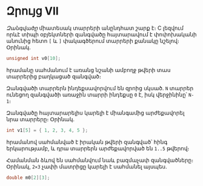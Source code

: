 # Զրույց VII

*Զանգվածը* միատեսակ տարրերի անընդհատ շարք է։ C լեզվում որևէ տիպի օբյեկտների զանգվածը հայտարավում է փոփոխականի անունից հետո `[` և `]` փակագծերում տարրերի քանակը նշելով։ Օրինակ.

```c
unsigned int v0[10];
```

հրամանը սահմանում է առանց նշանի ամբողջ թվերի տաս տարրերից բաղկացած զանգված։

Զանգվածի տարրերն ինդեքսավորվում են զրոից սկսած. `N` տարրեր ունեցող զանգվածի առաջին տարրի ինդեքսը `0` է, իսկ վերջինինը՝ `N-1`։

Զանգվածը հայտարարելիս կարելի է միանգամից արժեքավորել նրա տարրերը։ Օրինակ.

```c
int v1[5] = { 1, 2, 3, 4, 5 };
```

հրամանով սահմանված է իրական թվերի զանգված՝ հինգ երկարությամբ, և դրա տարրերն արժեքավորված են `1..5` թվերով։ 

Համանման ձևով են սահմանվում նաև բազմաչափ զանգվածները։ Օրինակ, `2⨯3` չափի մատրիցը կարելի է սահմանել այսպես.

```c
double m0[2][3];
```


